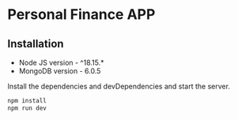 # Personal Finance APP

## Installation

 - Node JS version - ^18.15.*
 - MongoDB version - 6.0.5

Install the dependencies and devDependencies and start the server.

```sh
npm install
npm run dev
```


